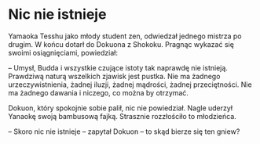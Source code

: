 # Nic nie istnieje

Yamaoka Tesshu jako młody student zen, odwiedzał jednego mistrza po drugim. W końcu dotarł do Dokuona z Shokoku. Pragnąc wykazać się swoimi osiągnięciami, powiedział:

– Umysł, Budda i wszystkie czujące istoty tak naprawdę nie istnieją. Prawdziwą naturą wszelkich zjawisk jest pustka. Nie ma żadnego urzeczywistnienia, żadnej iluzji, żadnej mądrości, żadnej przeciętności. Nie ma żadnego dawania i niczego, co można by otrzymać.

Dokuon, który spokojnie sobie palił, nic nie powiedział. Nagle uderzył Yanaokę swoją bambusową fajką. Strasznie rozzłościło to młodzieńca.

– Skoro nic nie istnieje – zapytał Dokuon – to skąd bierze się ten gniew?

